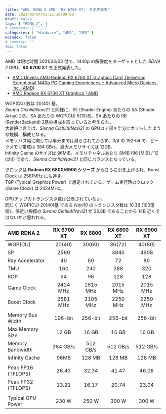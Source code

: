 ```yaml
---
title: "AMD、RDNA 2 GPU 「RX 6700 XT」 を正式発表"
date: 2021-03-04T01:22:18+09:00
draft: false
tags: [ "RDNA_2", ]
# keywords: [ "", ]
categories: [ "Hardware", "AMD", "GPU" ]
noindex: false
# summary: ""
toc: false
---
```


AMD は現地時間 2021/03/03 付で、1440p の解像度をターゲットとした *RDNA 2* GPU、**RX 6700 XT** を正式発表した。  

 * [AMD Unveils AMD Radeon RX 6700 XT Graphics Card, Delivering Exceptional 1440p PC Gaming Experiences :: Advanced Micro Devices, Inc. (AMD)](https://ir.amd.com/news-events/press-releases/detail/990/amd-unveils-amd-radeon-rx-6700-xt-graphics)
 * [AMD Radeon RX 6700 XT Graphics | AMD](https://www.amd.com/en/products/graphics/amd-radeon-rx-6700-xt#product-specs)

WGP(CU) 数は 20(40) 基。  
*Sienna Cichlid/Navi21* と同様に、SE (Shader Engine) あたりの SA (Shader Array) 2基、SA あたりの WGP(CU) 5(10)基、SA あたりの RB (RenderBackend) 2基の構成を取っていると考えられ、  
大雑把に言えば、*Sienna Cichlid/Navi21* の GPUコア部を半分にカットしたような規模、構成となる。  
メモリバス幅に関しては半分までは減らされておらず、3/4 の 192-bit で、ピークメモリ帯域は 384 GB/s、最大メモリサイズは 12GB。  
Infinity Cache のサイズは 96MiB。メモリチャネルあたり 8MiB (96 [MiB] / 12 [ch]) であり、*Sienna Cichlid/Navi21* と同じバランスとなっている。  

クロックは **Radeon RX 6800/6900 シリーズ** からさらに引き上げられ、Boost Clock は 2581MHz にも達す。  
TGP (Typical Graphics Power) で想定されている、ゲーム実行時のクロック (Game Clock) は 2424MHz。  

GPUチップのトランジスタ数は公表されていない。  
同じく WGP(CU) 20(40)基 である *Navi10* のトランジスタ数は 10.3B (103億個)、倍近い規模の *Sienna Cichlid/Navi21* が 26.8B であることから 14B 近くではないかと思われる。  

| AMD RDNA 2 | RX 6700 XT | RX 6800 | RX 6800 XT | RX 6900 XT 
| :-- | :--: | :--: | :--: | :--: |
| WGP(CU) | 20(40) | 30(60) | 36(72) | 40(80) |
| SP | 2560 | | 3840 | 4608 | 5120 |
| Ray Accelerator | 40 | 60 | 72 | 80 |
| TMU | 160 | 240 | 288 | 320 |
| ROP | 64 | 96 | 128 | 128 |
| Game Clock | 2424 MHz | 1815 MHz | 2015 MHz | 2015 MHz |
| Boost Clock | 2581 MHz | 2105 MHz | 2250 MHz | 2250 MHz |
| |
| Memory Bus Width | 196-bit | 256-bit | 256-bit | 256-bit |
| Max Memory Size | 12 GB | 16 GB | 16 GB | 16 GB |
| Memory Bandwidth | 384 GB/s | 512 GB/s | 512 GB/s | 512 GB/s |
| Infinity Cache | 96MB | 128 MB | 128 MB | 128 MB |
||
| Peak FP16 (TFLOPS) | 26.43 | 32.34 | 41.47 | 46.08 |
| Peak FP32 (TFLOPS) | 13.21 | 16.17 | 20.74 | 23.04 |
||
| Typical GPU Power | 230 W | 250 W | 300 W | 300 W |

